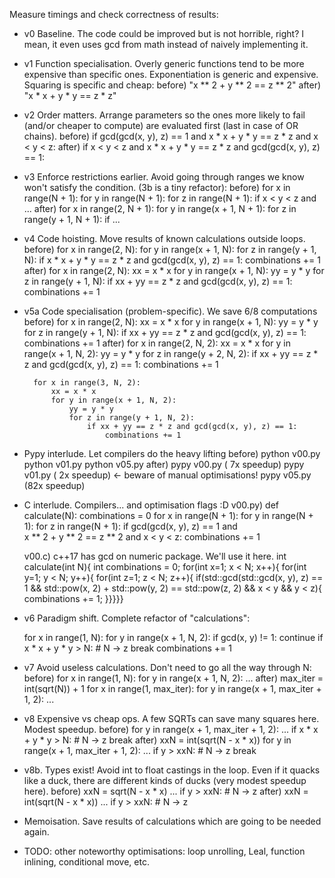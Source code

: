 Measure timings and check correctness of results:
- v0 Baseline. The code could be improved but is not horrible, right? I mean, it even uses gcd from math instead of naively implementing it.

- v1 Function specialisation. Overly generic functions tend to be more expensive than specific ones. Exponentiation is generic and expensive. Squaring is specific and cheap:
    before) "x ** 2 + y ** 2 == z ** 2"
    after) "x * x + y * y == z * z"

- v2 Order matters. Arrange parameters so the ones more likely to fail (and/or cheaper to compute) are evaluated first (last in case of OR chains).
    before) if gcd(gcd(x, y), z) == 1 and x * x + y * y == z * z and x < y < z:
    after) if x < y < z and x * x + y * y == z * z and gcd(gcd(x, y), z) == 1:

- v3 Enforce restrictions earlier. Avoid going through ranges we know won't satisfy the condition. (3b is a tiny refactor):
    before)
        for x in range(N + 1):
            for y in range(N + 1):
                for z in range(N + 1):
                    if x < y < z and ...
    after)
        for x in range(2, N + 1):
            for y in range(x + 1, N + 1):
                for z in range(y + 1, N + 1):
                    if ...

- v4 Code hoisting. Move results of known calculations outside loops.
    before)
        for x in range(2, N):
            for y in range(x + 1, N):
                for z in range(y + 1, N):
                    if x * x + y * y == z * z and gcd(gcd(x, y), z) == 1:
                        combinations += 1
    after)
        for x in range(2, N):
            xx = x * x
            for y in range(x + 1, N):
                yy = y * y
                for z in range(y + 1, N):
                    if xx + yy == z * z and gcd(gcd(x, y), z) == 1:
                        combinations += 1

- v5a Code specialisation (problem-specific). We save 6/8 computations
    before)
        for x in range(2, N):
            xx = x * x
            for y in range(x + 1, N):
                yy = y * y
                for z in range(y + 1, N):
                    if xx + yy == z * z and gcd(gcd(x, y), z) == 1:
                        combinations += 1
    after)
        for x in range(2, N, 2):
            xx = x * x
            for y in range(x + 1, N, 2):
                yy = y * y
                for z in range(y + 2, N, 2):
                    if xx + yy == z * z and gcd(gcd(x, y), z) == 1:
                        combinations += 1

        for x in range(3, N, 2):
            xx = x * x
            for y in range(x + 1, N, 2):
                yy = y * y
                for z in range(y + 1, N, 2):
                    if xx + yy == z * z and gcd(gcd(x, y), z) == 1:
                        combinations += 1

- Pypy interlude. Let compilers do the heavy lifting
    before)
        python v00.py
        python v01.py
        python v05.py
    after)
        pypy v00.py  ( 7x speedup)
        pypy v01.py  ( 2x speedup) <- beware of manual optimisations!
        pypy v05.py  (82x speedup)

- C interlude. Compilers... and optimisation flags :D
    v00.py)
        def calculate(N):
            combinations = 0
            for x in range(N + 1):
                for y in range(N + 1):
                    for z in range(N + 1):
                        if gcd(gcd(x, y), z) == 1 and\
                           x ** 2 + y ** 2 == z ** 2 and x < y < z:
                            combinations += 1

    v00.c) c++17 has gcd on numeric package. We'll use it here.
        int calculate(int N){
            int combinations = 0;
            for(int x=1; x < N; x++){
                for(int y=1; y < N; y++){
                    for(int z=1; z < N; z++){
                        if(std::gcd(std::gcd(x, y), z) == 1 &&
                           std::pow(x, 2) + std::pow(y, 2) == std::pow(z, 2) &&
                           x < y && y < z){
                                combinations += 1; }}}}}

- v6 Paradigm shift. Complete refactor of "calculations":

    for x in range(1, N):
        for y in range(x + 1, N, 2):
            if gcd(x, y) != 1:
                continue
            if x * x + y * y > N:  # N -> z
                break
            combinations += 1

- v7 Avoid useless calculations. Don't need to go all the way through N:
    before)
        for x in range(1, N):
            for y in range(x + 1, N, 2):
                ...
    after)
        max_iter = int(sqrt(N)) + 1
        for x in range(1, max_iter):
            for y in range(x + 1, max_iter + 1, 2):
                ...

- v8 Expensive vs cheap ops. A few SQRTs can save many squares here. Modest speedup.
    before)
        for y in range(x + 1, max_iter + 1, 2):
            ...
            if x * x + y * y > N:  # N -> z
                break
    after)
        xxN = int(sqrt(N - x * x))
        for y in range(x + 1, max_iter + 1, 2):
            ...
            if y > xxN:  # N -> z
                break

- v8b. Types exist! Avoid int to float castings in the loop. Even if it quacks like a duck, there are different kinds of ducks (very modest speedup here).
    before)
        xxN = sqrt(N - x * x)
            ...
            if y > xxN:  # N -> z
    after)
        xxN = int(sqrt(N - x * x))
        ...
        if y > xxN:  # N -> z


- Memoisation. Save results of calculations which are going to be needed again.

- TODO: other noteworthy optimisations: loop unrolling, Leal, function inlining, conditional move, etc.
